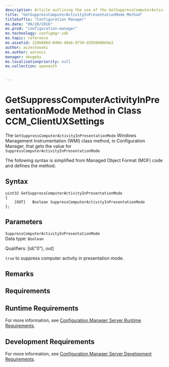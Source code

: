 ```yaml
---
description: Article outlining the use of the GetSuppressComputerActivityInPresentationMode in Configuration Manager.
title: "GetSuppressComputerActivityInPresentationMode Method"
titleSuffix: "Configuration Manager"
ms.date: "09/20/2016"
ms.prod: "configuration-manager"
ms.technology: configmgr-sdk
ms.topic: reference
ms.assetid: 2286886d-040d-49e6-9739-d2950606b9e2
author: aczechowski
ms.author: aaroncz
manager: dougeby
ms.localizationpriority: null
ms.collection: openauth


---
```

# GetSuppressComputerActivityInPresentationMode Method in Class CCM_ClientUXSettings
The `GetSuppressComputerActivityInPresentationMode` Windows Management Instrumentation (WMI) class method, in Configuration Manager, that gets the value for `SuppressComputerActivityInPresentationMode`  

 The following syntax is simplified from Managed Object Format (MOF) code and defines the method.  

## Syntax  

```  
uint32 GetSuppressComputerActivityInPresentationMode   
{  
    [OUT]   Boolean SuppressComputerActivityInPresentationMode  
};  
```  

## Parameters  
 `SuppressComputerActivityInPresentationMode`  
 Data type: `Boolean`  

 Qualifiers: [id("0"), out]  

 `true` to suppress computer activity in presentation mode.    

## Remarks  

## Requirements  

## Runtime Requirements  
 For more information, see [Configuration Manager Server Runtime Requirements](../../../../../develop/core/reqs/server-runtime-requirements.md).  

## Development Requirements  
 For more information, see [Configuration Manager Server Development Requirements](../../../../../develop/core/reqs/server-development-requirements.md).
